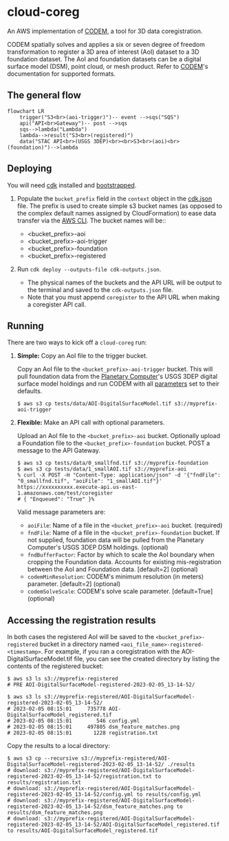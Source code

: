 # cloud-coreg

An AWS implementation of [CODEM](https://github.com/NCALM-UH/CODEM), a tool for 3D data coregistration.

CODEM spatially solves and applies a six or seven degree of freedom transformation to register a 3D area of interest (AoI) dataset to a 3D foundation dataset. The AoI and foundation datasets can be a digital surface model (DSM), point cloud, or mesh product. Refer to [CODEM](https://github.com/NCALM-UH/CODEM)'s documentation for supported formats.

## The general flow

```mermaid
flowchart LR
    trigger("S3<br>(aoi-trigger)")-- event -->sqs("SQS")
    api("API<br>Gateway")-- post -->sqs
    sqs-->lambda("Lambda")
    lambda-->result("S3<br>(registered)")
    data("STAC API<br>(USGS 3DEP)<br><br>S3<br>(aoi)<br>(foundation)")-->lambda
```

## Deploying

You will need [cdk](https://docs.aws.amazon.com/cdk/v2/guide/getting_started.html#getting_started_install) installed and [bootstrapped](https://docs.aws.amazon.com/cdk/v2/guide/getting_started.html#getting_started_bootstrap).

1. Populate the `bucket_prefix` field in the `context` object in the [cdk.json](cdk.json) file. The prefix is used to create simple s3 bucket names (as opposed to the complex default names assigned by CloudFormation) to ease data transfer via the [AWS CLI](https://awscli.amazonaws.com/v2/documentation/api/latest/reference/s3/cp.html). The bucket names will be::

    - <bucket_prefix>-aoi
    - <bucket_prefix>-aoi-trigger
    - <bucket_prefix>-foundation
    - <bucket_prefix>-registered

2. Run `cdk deploy --outputs-file cdk-outputs.json`.

    - The physical names of the buckets and the API URL will be output to the terminal and saved to the `cdk-outputs.json` file. 
    - Note that you must append `coregister` to the API URL when making a coregister API call.

## Running

There are two ways to kick off a `cloud-coreg` run:

1. **Simple:** Copy an AoI file to the trigger bucket.

    Copy an AoI file to the `<bucket_prefix>-aoi-trigger` bucket. This will pull foundation data from the [Planetary Computer](https://planetarycomputer.microsoft.com/)'s USGS 3DEP digital surface model holdings and run CODEM with all [parameters](https://github.com/NCALM-UH/CODEM/blob/main/docs/configuration.md) set to their defaults.

    ```shell
    $ aws s3 cp tests/data/AOI-DigitalSurfaceModel.tif s3://myprefix-aoi-trigger
    ```

2. **Flexible:** Make an API call with optional parameters.

    Upload an AoI file to the `<bucket_prefix>-aoi` bucket. Optionally upload a Foundation file to the `<bucket_prefix>-foundation` bucket. POST a message to the API Gateway.

    ```shell
    $ aws s3 cp tests/data/0_smallfnd.tif s3://myprefix-foundation
    $ aws s3 cp tests/data/1_smallAOI.tif s3://myprefix-aoi
    % curl -X POST -H "Content-Type: application/json" -d '{"fndFile": "0_smallfnd.tif", "aoiFile": "1_smallAOI.tif"}' https://xxxxxxxxxx.execute-api.us-east-1.amazonaws.com/test/coregister
    # { "Enqueued": "True" }%
    ```
    
    Valid message parameters are:

    - `aoiFile`: Name of a file in the `<bucket_prefix>-aoi` bucket. (required)
    - `fndFile`: Name of a file in the `<bucket_prefix>-foundation` bucket. If not supplied, foundation data will be pulled from the Planetary Computer's USGS 3DEP DSM holdings. (optional)
    - `fndBufferFactor`: Factor by which to scale the AoI boundary when cropping the Foundation data. Accounts for existing mis-registration between the AoI and Foundation data. [default=2] (optional)
    - `codemMinResolution`: CODEM's minimum resolution (in meters) parameter. [default=2] (optional)
    - `codemSolveScale`: CODEM's solve scale parameter. [default=True] (optional)

## Accessing the registration results

In both cases the registered AoI will be saved to the `<bucket_prefix>-registered` bucket in a directory named `<aoi_file_name>-registered-<timestamp>`. For example, if you ran a coregistration with the AOI-DigitalSurfaceModel.tif file, you can see the created directory by listing the contents of the registered bucket:

```shell
$ aws s3 ls s3://myprefix-registered
# PRE AOI-DigitalSurfaceModel-registered-2023-02-05_13-14-52/
```

```shell
$ aws s3 ls s3://myprefix-registered/AOI-DigitalSurfaceModel-registered-2023-02-05_13-14-52/
# 2023-02-05 08:15:01     735778 AOI-DigitalSurfaceModel_registered.tif
# 2023-02-05 08:15:01        546 config.yml
# 2023-02-05 08:15:01     497805 dsm_feature_matches.png
# 2023-02-05 08:15:01       1228 registration.txt
```

Copy the results to a local directory:
```shell
$ aws s3 cp --recursive s3://myprefix-registered/AOI-DigitalSurfaceModel-registered-2023-02-05_13-14-52/ ./results
# download: s3://myprefix-registered/AOI-DigitalSurfaceModel-registered-2023-02-05_13-14-52/registration.txt to results/registration.txt
# download: s3://myprefix-registered/AOI-DigitalSurfaceModel-registered-2023-02-05_13-14-52/config.yml to results/config.yml
# download: s3://myprefix-registered/AOI-DigitalSurfaceModel-registered-2023-02-05_13-14-52/dsm_feature_matches.png to results/dsm_feature_matches.png
# download: s3://myprefix-registered/AOI-DigitalSurfaceModel-registered-2023-02-05_13-14-52/AOI-DigitalSurfaceModel_registered.tif to results/AOI-DigitalSurfaceModel_registered.tif
```
